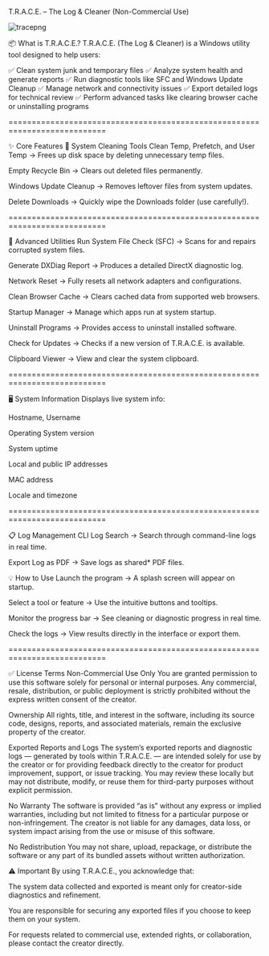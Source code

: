 T.R.A.C.E. – The Log & Cleaner (Non-Commercial Use)

![tracepng](https://github.com/user-attachments/assets/6c14139d-4767-4e1f-adf9-26829ea7a498)

📦 What is T.R.A.C.E.?
T.R.A.C.E. (The Log & Cleaner) is a Windows utility tool designed to help users:

✅ Clean system junk and temporary files
✅ Analyze system health and generate reports
✅ Run diagnostic tools like SFC and Windows Update Cleanup
✅ Manage network and connectivity issues
✅ Export detailed logs for technical review
✅ Perform advanced tasks like clearing browser cache or uninstalling programs

===========================================================================

✨ Core Features
🧹 System Cleaning Tools
Clean Temp, Prefetch, and User Temp → Frees up disk space by deleting unnecessary temp files.

Empty Recycle Bin → Clears out deleted files permanently.

Windows Update Cleanup → Removes leftover files from system updates.

Delete Downloads → Quickly wipe the Downloads folder (use carefully!).

===========================================================================

🔧 Advanced Utilities
Run System File Check (SFC) → Scans for and repairs corrupted system files.

Generate DXDiag Report → Produces a detailed DirectX diagnostic log.

Network Reset → Fully resets all network adapters and configurations.

Clean Browser Cache → Clears cached data from supported web browsers.

Startup Manager → Manage which apps run at system startup.

Uninstall Programs → Provides access to uninstall installed software.

Check for Updates → Checks if a new version of T.R.A.C.E. is available.

Clipboard Viewer → View and clear the system clipboard.

===========================================================================

🖥️ System Information
Displays live system info:

Hostname, Username

Operating System version

System uptime

Local and public IP addresses

MAC address

Locale and timezone

===========================================================================

📋 Log Management
CLI Log Search → Search through command-line logs in real time.

Export Log as PDF → Save logs as shared* PDF files.

💡 How to Use
Launch the program → A splash screen will appear on startup.

Select a tool or feature → Use the intuitive buttons and tooltips.

Monitor the progress bar → See cleaning or diagnostic progress in real time.

Check the logs → View results directly in the interface or export them.

===========================================================================


✅ License Terms
Non-Commercial Use Only
You are granted permission to use this software solely for personal or internal purposes.
Any commercial, resale, distribution, or public deployment is strictly prohibited without the express written consent of the creator.

Ownership
All rights, title, and interest in the software, including its source code, designs, reports, and associated materials, remain the exclusive property of the creator.

Exported Reports and Logs
The system’s exported reports and diagnostic logs — generated by tools within T.R.A.C.E. — are intended solely for use by the creator or for providing feedback directly to the creator for product improvement, support, or issue tracking.
You may review these locally but may not distribute, modify, or reuse them for third-party purposes without explicit permission.

No Warranty
The software is provided “as is” without any express or implied warranties, including but not limited to fitness for a particular purpose or non-infringement.
The creator is not liable for any damages, data loss, or system impact arising from the use or misuse of this software.

No Redistribution
You may not share, upload, repackage, or distribute the software or any part of its bundled assets without written authorization.

⚠ Important
By using T.R.A.C.E., you acknowledge that:

The system data collected and exported is meant only for creator-side diagnostics and refinement.

You are responsible for securing any exported files if you choose to keep them on your system.

For requests related to commercial use, extended rights, or collaboration, please contact the creator directly.
